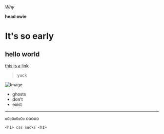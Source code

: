 *Why*

**head owie**

# It's so early

## hello world

[this is a link](https://www.google.com)

>yuck
>
![Image](https://upload.wikimedia.org/wikipedia/commons/9/9a/Gull_portrait_ca_usa.jpg)

* ghosts
* don't
* exist

---

`oOoOoOoOo` ooooo

```
<h1> css sucks <h1>
```
